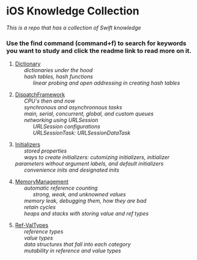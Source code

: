 # iOS Knowledge Collection
*This is a repo that has a collection of Swift knowledge*

### Use the find command (command+f) to search for keywords you want to study and click the readme link to read more on it.

1. [Dictionary](https://github.com/RinniSwift/iOS/blob/master/Dictionary.md)\
&nbsp;&nbsp;&nbsp;&nbsp;&nbsp;&nbsp;*dictionaries under the hood*\
&nbsp;&nbsp;&nbsp;&nbsp;&nbsp;&nbsp;*hash tables, hash functions*\
&nbsp;&nbsp;&nbsp;&nbsp;&nbsp;&nbsp;&nbsp;&nbsp;&nbsp;&nbsp;&nbsp;&nbsp;*linear probing and open addressing in creating hash tables*

2. [DispatchFramework](https://github.com/RinniSwift/iOS/blob/master/DispatchFramework.md)\
&nbsp;&nbsp;&nbsp;&nbsp;&nbsp;&nbsp;*CPU's then and now*\
&nbsp;&nbsp;&nbsp;&nbsp;&nbsp;&nbsp;*synchronous and asynchronnous tasks*\
&nbsp;&nbsp;&nbsp;&nbsp;&nbsp;&nbsp;*main, serial, concurrent, global, and custom queues*\
&nbsp;&nbsp;&nbsp;&nbsp;&nbsp;&nbsp;*networking using URLSession*\
&nbsp;&nbsp;&nbsp;&nbsp;&nbsp;&nbsp;&nbsp;&nbsp;&nbsp;&nbsp;&nbsp;&nbsp;*URLSession configurations*\
&nbsp;&nbsp;&nbsp;&nbsp;&nbsp;&nbsp;&nbsp;&nbsp;&nbsp;&nbsp;&nbsp;&nbsp;*URLSessionTask: URLSessionDataTask*

3. [Initializers](https://github.com/RinniSwift/iOS/blob/master/Initializers.md)\
&nbsp;&nbsp;&nbsp;&nbsp;&nbsp;&nbsp;*stored properties*\
&nbsp;&nbsp;&nbsp;&nbsp;&nbsp;&nbsp;*ways to create initializers: cutomizing initializers, initializer parameters without argument labels, and default initializers*\
&nbsp;&nbsp;&nbsp;&nbsp;&nbsp;&nbsp;*convenience inits and designated inits*

4. [MemoryManagement](https://github.com/RinniSwift/iOS/blob/master/MemoryManagement.md)\
&nbsp;&nbsp;&nbsp;&nbsp;&nbsp;&nbsp;*automatic reference counting*\
&nbsp;&nbsp;&nbsp;&nbsp;&nbsp;&nbsp;&nbsp;&nbsp;&nbsp;&nbsp;&nbsp;&nbsp;*strong, weak, and unknowned values*\
&nbsp;&nbsp;&nbsp;&nbsp;&nbsp;&nbsp;*memory leak, debugging them, how they are bad*\
&nbsp;&nbsp;&nbsp;&nbsp;&nbsp;&nbsp;*retain cycles*\
&nbsp;&nbsp;&nbsp;&nbsp;&nbsp;&nbsp;*heaps and stacks with storing value and ref types*

5. [Ref-ValTypes](https://github.com/RinniSwift/iOS/blob/master/Ref-ValTypes.md)\
&nbsp;&nbsp;&nbsp;&nbsp;&nbsp;&nbsp;*reference types*\
&nbsp;&nbsp;&nbsp;&nbsp;&nbsp;&nbsp;*value types*\
&nbsp;&nbsp;&nbsp;&nbsp;&nbsp;&nbsp;*data structures that fall into each category*\
&nbsp;&nbsp;&nbsp;&nbsp;&nbsp;&nbsp;*mutability in reference and value types*
